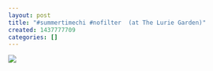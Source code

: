 ```yaml
---
layout: post
title: "#summertimechi #nofilter  (at The Lurie Garden)"
created: 1437777709
categories: []
---
```

<img src="http://41.media.tumblr.com/08f639cf10d0c7b0573fcbb402973113/tumblr_ns0kdpMaBb1rsr8w3o1_500.jpg"/><br/><br/>
